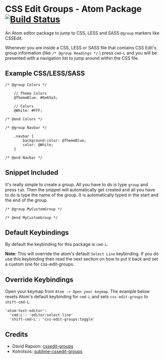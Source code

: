 # CSS Edit Groups - Atom Package [![Build Status](https://travis-ci.org/ekonstantinidis/css-edit-groups.svg?branch=master)](https://travis-ci.org/ekonstantinidis/css-edit-groups)

An Atom editor package to jump to CSS, LESS and SASS `@group` markers like CSSEdit.

Whenever you are inside a CSS, LESS or SASS file that contains CSS Edit's group information (like `/* @group Headings */` ) press `cmd-L` and you will be presented with a navigation list to jump around within the CSS file.

## Example CSS/LESS/SASS

    /* @group Colors */

        // Theme Colors
        @ThemeBlue: #0a65a3;

        // Colors
        @White: #FFF;

    /* @end Colors */

    /* @group Navbar */

        .navbar {
            background-color: @ThemeBlue;
            color: @White;
        }

    /* @end Navbar */


## Snippet Included

It's really simple to create a group. All you have to do is type `group` and press `tab`. Then the snippet will automatically get created and all you have to do is type the name of the group. It is automatically typed in the start and the end of the group.


    /* @group MyCustomGroup */

    /* @end MyCustomGroup */


## Default Keybindings

  By default the keybinding for this package is `cmd-L`.

  **Note**: This will override the atom's default `Select Line` keybinding. If you do use this keybinding then read the next section on how to put it back and set a custom one for css-edit-groups.

## Override Keybindings

Open your keymap from `Atom -> Open your keymap`.
The example below resets Atom's default keybinding for `cmd-L` and sets `css-edit-groups` to `shift-cmd-L`.

    'atom-text-editor':
      'cmd-L': 'editor:select-line'
      'shift-cmd-L': 'css-edit-groups:toggle'


## Credits

- David Rapson: [cssedit-groups](https://github.com/davidrapson/cssedit-groups)
- Kotrotsos: [sublime-cssedit-groups](https://github.com/Kotrotsos/sublime-cssedit-groups)
